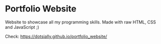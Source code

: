 # Portfolio Website
Website to showcase all my programming skills. Made with raw HTML, CSS and JavaScript ;)

Check: https://dotsially.github.io/portfolio_website/
